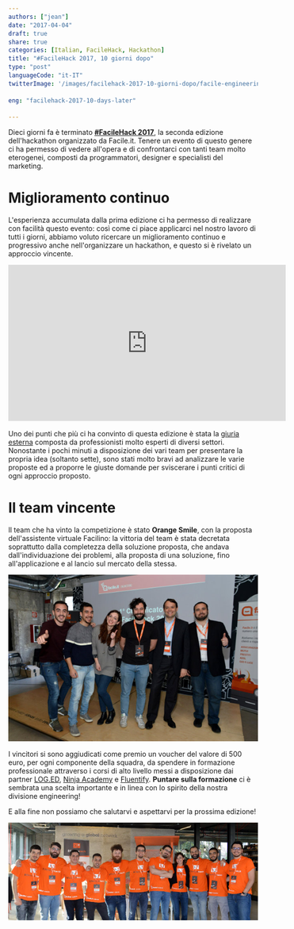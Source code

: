 ```yaml
---
authors: ["jean"]
date: "2017-04-04"
draft: true
share: true
categories: [Italian, FacileHack, Hackathon]
title: "#FacileHack 2017, 10 giorni dopo"
type: "post"
languageCode: "it-IT"
twitterImage: '/images/facilehack-2017-10-giorni-dopo/facile-engineering-team.jpg'

eng: "facilehack-2017-10-days-later"

---
```

Dieci giorni fa è terminato [**#FacileHack 2017**](http://hackathon.facile.it/2017.html), la seconda edizione dell'hackathon organizzato da Facile.it. Tenere un evento di questo genere ci ha permesso di vedere all'opera e di confrontarci con tanti team molto eterogenei, composti da programmatori, designer e specialisti del marketing.

# Miglioramento continuo
L'esperienza accumulata dalla prima edizione ci ha permesso di realizzare con facilità questo evento: così come ci piace applicarci nel nostro lavoro di tutti i giorni, abbiamo voluto ricercare un miglioramento continuo e progressivo anche nell'organizzare un hackathon, e questo si è rivelato un approccio vincente.
  
<div style="text-align: center">
<iframe width="560" height="315" src="https://www.youtube.com/embed/X-OdVcH7CMs" frameborder="0" allowfullscreen></iframe>
</div>

Uno dei punti che più ci ha convinto di questa edizione è stata la [giuria esterna](http://hackathon.facile.it/2017.html#giuria) composta da professionisti molto esperti di diversi settori. Nonostante i pochi minuti a disposizione dei vari team per presentare la propria idea (soltanto sette), sono stati molto bravi ad analizzare le varie proposte ed a proporre le giuste domande per sviscerare i punti critici di ogni approccio proposto.

# Il team vincente
Il team che ha vinto la competizione è stato **Orange Smile**, con la proposta dell'assistente virtuale Facilino: la vittoria del team è stata decretata soprattutto dalla completezza della soluzione proposta, che andava dall'individuazione dei problemi, alla proposta di una soluzione, fino all'applicazione e al lancio sul mercato della stessa.

<div style="text-align: center">
<img src="/images/facilehack-2017-10-giorni-dopo/orange-smile.jpg" title="I vincitori di #FacileHack 2017: team Orange Smile"/>
</div>

I vincitori si sono aggiudicati come premio un voucher del valore di 500 euro, per ogni componente della squadra, da spendere in formazione professionale attraverso i corsi di alto livello messi a disposizione dai partner [LOG.ED](https://www.enter.it/it/ecosystem/education/), [Ninja Academy](http://www.ninjacademy.it/) e [Fluentify](https://www.fluentify.com/). **Puntare sulla formazione** ci è sembrata una scelta importante e in linea con lo spirito della nostra divisione engineering!



E alla fine non possiamo che salutarvi e aspettarvi per la prossima edizione!

<div style="text-align: center; margin-bottom: 2em">
<img src="/images/facilehack-2017-10-giorni-dopo/facile-engineering-team.jpg" title="FacileHack engineering team"/>
</div>
